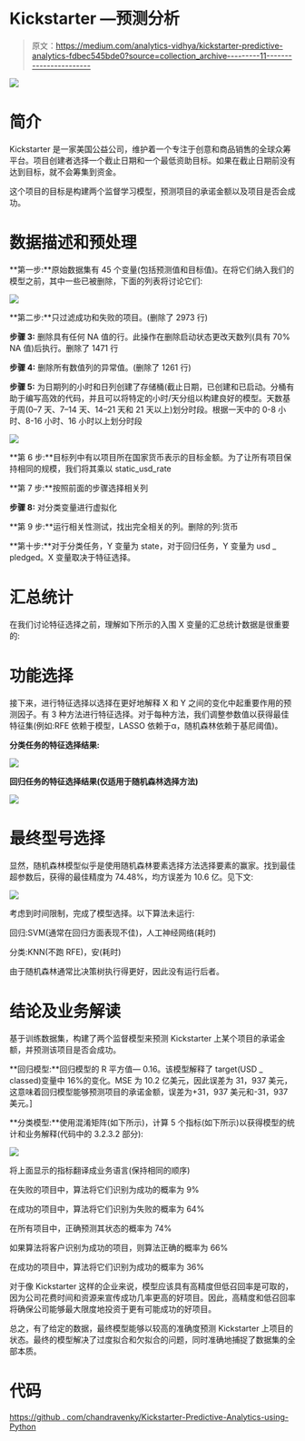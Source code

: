 # Kickstarter —预测分析

> 原文：<https://medium.com/analytics-vidhya/kickstarter-predictive-analytics-fdbec545bde0?source=collection_archive---------11----------------------->

![](img/bc085d253b5fbea5862a2564bba035b4.png)

# **简介**

Kickstarter 是一家美国公益公司，维护着一个专注于创意和商品销售的全球众筹平台。项目创建者选择一个截止日期和一个最低资助目标。如果在截止日期前没有达到目标，就不会筹集到资金。

这个项目的目标是构建两个监督学习模型，预测项目的承诺金额以及项目是否会成功。

# **数据描述和预处理**

**第一步:**原始数据集有 45 个变量(包括预测值和目标值)。在将它们纳入我们的模型之前，其中一些已被删除，下面的列表将讨论它们:

![](img/20f277fbc4c4515b3ee838e12b54966a.png)

**第二步:**只过滤成功和失败的项目。(删除了 2973 行)

**步骤 3:** 删除具有任何 NA 值的行。此操作在删除启动状态更改天数列(具有 70% NA 值)后执行。删除了 1471 行

**步骤 4:** 删除所有数值列的异常值。(删除了 1261 行)

**步骤 5:** 为日期列的小时和日列创建了存储桶(截止日期，已创建和已启动。分桶有助于编写高效的代码，并且可以将特定的小时/天分组以构建良好的模型。天数基于周(0–7 天、7–14 天、14–21 天和 21 天以上)划分时段。根据一天中的 0-8 小时、8-16 小时、16 小时以上划分时段

![](img/748091023e08524f48002c566c365b27.png)

**第 6 步:**目标列中有以项目所在国家货币表示的目标金额。为了让所有项目保持相同的规模，我们将其乘以 static_usd_rate

**第 7 步:**按照前面的步骤选择相关列

**步骤 8:** 对分类变量进行虚拟化

**第 9 步:**运行相关性测试，找出完全相关的列。删除的列:货币

**第十步:**对于分类任务，Y 变量为 state，对于回归任务，Y 变量为 usd _ pledged。X 变量取决于特征选择。

# **汇总统计**

在我们讨论特征选择之前，理解如下所示的入围 X 变量的汇总统计数据是很重要的:

# **功能选择**

接下来，进行特征选择以选择在更好地解释 X 和 Y 之间的变化中起重要作用的预测因子。有 3 种方法进行特征选择。对于每种方法，我们调整参数值以获得最佳特征集(例如:RFE 依赖于模型，LASSO 依赖于α，随机森林依赖于基尼阈值)。

**分类任务的特征选择结果:**

![](img/b1f77532b520063604be87b2d08e5818.png)

**回归任务的特征选择结果(仅适用于随机森林选择方法)**

![](img/724319c9934ca49067219589a9a4138b.png)

# **最终型号选择**

显然，随机森林模型似乎是使用随机森林要素选择方法选择要素的赢家。找到最佳超参数后，获得的最佳精度为 74.48%，均方误差为 10.6 亿。见下文:

![](img/7e5cdcc629c5046618976e1ea5acd7c1.png)

考虑到时间限制，完成了模型选择。以下算法未运行:

回归:SVM(通常在回归方面表现不佳)，人工神经网络(耗时)

分类:KNN(不跑 RFE)，安(耗时)

由于随机森林通常比决策树执行得更好，因此没有运行后者。

# **结论及业务解读**

基于训练数据集，构建了两个监督模型来预测 Kickstarter 上某个项目的承诺金额，并预测该项目是否会成功。

**回归模型:**回归模型的 R 平方值— 0.16。该模型解释了 target(USD _ classed)变量中 16%的变化。MSE 为 10.2 亿美元，因此误差为 31，937 美元，这意味着回归模型能够预测项目的承诺金额，误差为+31，937 美元和-31，937 美元。]

**分类模型:**使用混淆矩阵(如下所示)，计算 5 个指标(如下所示)以获得模型的统计和业务解释(代码中的 3.2.3.2 部分):

![](img/3f5cbe80abfc19c6f35de2d762a7857a.png)

将上面显示的指标翻译成业务语言(保持相同的顺序)

在失败的项目中，算法将它们识别为成功的概率为 9%

在成功的项目中，算法将它们识别为失败的概率为 64%

在所有项目中，正确预测其状态的概率为 74%

如果算法将客户识别为成功的项目，则算法正确的概率为 66%

在成功的项目中，算法将它们识别为成功的概率为 36%

对于像 Kickstarter 这样的企业来说，模型应该具有高精度但低召回率是可取的，因为公司花费时间和资源来宣传成功几率更高的好项目。因此，高精度和低召回率将确保公司能够最大限度地投资于更有可能成功的好项目。

总之，有了给定的数据，最终模型能够以较高的准确度预测 Kickstarter 上项目的状态。最终的模型解决了过度拟合和欠拟合的问题，同时准确地捕捉了数据集的全部本质。

# **代码**

[https://github . com/chandravenky/Kickstarter-Predictive-Analytics-using-Python](https://github.com/chandravenky/Kickstarter-Predictive-Analytics-using-Python)